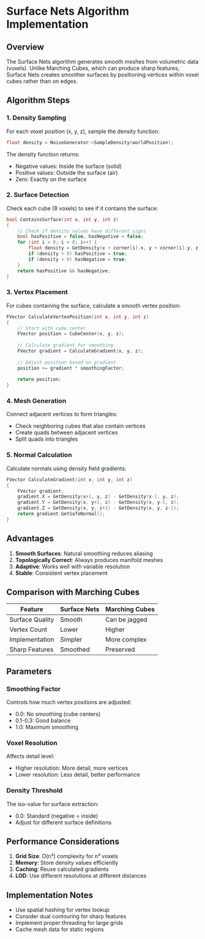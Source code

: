 # Surface Nets Algorithm Implementation

## Overview

The Surface Nets algorithm generates smooth meshes from volumetric data (voxels). Unlike Marching Cubes, which can produce sharp features, Surface Nets creates smoother surfaces by positioning vertices within voxel cubes rather than on edges.

## Algorithm Steps

### 1. Density Sampling
For each voxel position (x, y, z), sample the density function:
```cpp
float density = NoiseGenerator->SampleDensity(worldPosition);
```

The density function returns:
- Negative values: Inside the surface (solid)
- Positive values: Outside the surface (air)
- Zero: Exactly on the surface

### 2. Surface Detection
Check each cube (8 voxels) to see if it contains the surface:
```cpp
bool ContainsSurface(int x, int y, int z)
{
    // Check if density values have different signs
    bool hasPositive = false, hasNegative = false;
    for (int i = 0; i < 8; i++) {
        float density = GetDensity(x + corner[i].x, y + corner[i].y, z + corner[i].z);
        if (density > 0) hasPositive = true;
        if (density < 0) hasNegative = true;
    }
    return hasPositive && hasNegative;
}
```

### 3. Vertex Placement
For cubes containing the surface, calculate a smooth vertex position:
```cpp
FVector CalculateVertexPosition(int x, int y, int z)
{
    // Start with cube center
    FVector position = CubeCenter(x, y, z);
    
    // Calculate gradient for smoothing
    FVector gradient = CalculateGradient(x, y, z);
    
    // Adjust position based on gradient
    position += gradient * smoothingFactor;
    
    return position;
}
```

### 4. Mesh Generation
Connect adjacent vertices to form triangles:
- Check neighboring cubes that also contain vertices
- Create quads between adjacent vertices
- Split quads into triangles

### 5. Normal Calculation
Calculate normals using density field gradients:
```cpp
FVector CalculateGradient(int x, int y, int z)
{
    FVector gradient;
    gradient.X = GetDensity(x+1, y, z) - GetDensity(x-1, y, z);
    gradient.Y = GetDensity(x, y+1, z) - GetDensity(x, y-1, z);
    gradient.Z = GetDensity(x, y, z+1) - GetDensity(x, y, z-1);
    return gradient.GetSafeNormal();
}
```

## Advantages

1. **Smooth Surfaces**: Natural smoothing reduces aliasing
2. **Topologically Correct**: Always produces manifold meshes
3. **Adaptive**: Works well with variable resolution
4. **Stable**: Consistent vertex placement

## Comparison with Marching Cubes

| Feature | Surface Nets | Marching Cubes |
|---------|--------------|----------------|
| Surface Quality | Smooth | Can be jagged |
| Vertex Count | Lower | Higher |
| Implementation | Simpler | More complex |
| Sharp Features | Smoothed | Preserved |

## Parameters

### Smoothing Factor
Controls how much vertex positions are adjusted:
- 0.0: No smoothing (cube centers)
- 0.1-0.3: Good balance
- 1.0: Maximum smoothing

### Voxel Resolution
Affects detail level:
- Higher resolution: More detail, more vertices
- Lower resolution: Less detail, better performance

### Density Threshold
The iso-value for surface extraction:
- 0.0: Standard (negative = inside)
- Adjust for different surface definitions

## Performance Considerations

1. **Grid Size**: O(n³) complexity for n³ voxels
2. **Memory**: Store density values efficiently
3. **Caching**: Reuse calculated gradients
4. **LOD**: Use different resolutions at different distances

## Implementation Notes

- Use spatial hashing for vertex lookup
- Consider dual contouring for sharp features
- Implement proper threading for large grids
- Cache mesh data for static regions